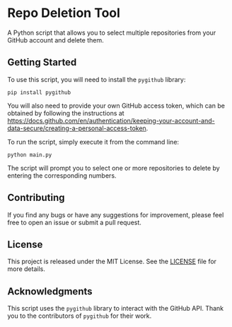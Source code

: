 <h1>Repo Deletion Tool</h1>

<p>A Python script that allows you to select multiple repositories from your GitHub account and delete them.</p>

<h2>Getting Started</h2>

<p>To use this script, you will need to install the <code>pygithub</code> library:</p>

<pre><code>pip install pygithub
</code></pre>

<p>You will also need to provide your own GitHub access token, which can be obtained by following the instructions at <a href="https://docs.github.com/en/authentication/keeping-your-account-and-data-secure/creating-a-personal-access-token">https://docs.github.com/en/authentication/keeping-your-account-and-data-secure/creating-a-personal-access-token</a>.</p>

<p>To run the script, simply execute it from the command line:</p>

<pre><code>python main.py
</code></pre>

<p>The script will prompt you to select one or more repositories to delete by entering the corresponding numbers.</p>

<h2>Contributing</h2>

<p>If you find any bugs or have any suggestions for improvement, please feel free to open an issue or submit a pull request.</p>

<h2>License</h2>

<p>This project is released under the MIT License. See the <a href="LICENSE">LICENSE</a> file for more details.</p>

<h2>Acknowledgments</h2>

<p>This script uses the <code>pygithub</code> library to interact with the GitHub API. Thank you to the contributors of <code>pygithub</code> for their work.</p>

